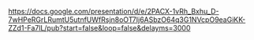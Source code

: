 https://docs.google.com/presentation/d/e/2PACX-1vRh_Bxhu_D-7wHPeRGrLRumtU5utnfUWfRsjn8oOT7Ij6ASbzO64q3G1NVcpO9eaGiKK-ZZd1-Fa7lL/pub?start=false&loop=false&delayms=3000
